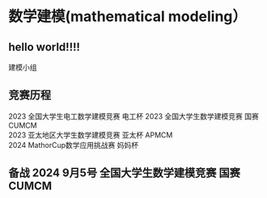 # 数学建模(mathematical modeling）

## hello world!!!!
建模小组

## 竞赛历程
2023 全国大学生电工数学建模竞赛  电工杯 
2023 全国大学生数学建模竞赛  国赛  CUMCM   
2023 亚太地区大学生数学建模竞赛  亚太杯  APMCM  
2024 MathorCup数学应用挑战赛  妈妈杯  

## 备战 2024 9月5号 全国大学生数学建模竞赛  国赛  CUMCM   
